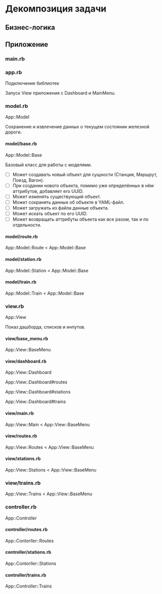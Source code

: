 # Декомпозиция задачи

## Бизнес-логика

## Приложение

### main.rb

### app.rb

Подключение библиотек

Запуск View приложения с Dashboard и MainMenu.

### model.rb

App::Model

Сохранение и извлечение данных о текущем состоянии железной дороги.

#### model/base.rb

App::Model::Base

Базовый класс для работы с моделями.

- [ ] Может создавать новый объект для сущности (Станция, Маршрут, Поезд, Вагон).
- [ ] При создании нового объекта, помимо уже определённых в нём аттрибутов, добавляет его UUID.
- [ ] Может изменять существующий объект.
- [ ] Может сохранять данные об объекте в YAML-файл.
- [ ] Может загружать из файла данные объекта.
- [ ] Может искать объект по его UUID.
- [ ] Может возвращать аттрибуты объекта как все разом, так и по отдельности.

#### model/route.rb

App::Model::Route < App::Model::Base

#### model/station.rb

App::Model::Station < App::Model::Base

#### model/train.rb

App::Model::Train < App::Model::Base

### view.rb

App::View

Показ дашборда, списков и инпутов.

#### view/base_menu.rb

App::View::BaseMenu

#### view/dashboard.rb

App::View::Dashboard

App::View::Dashboard#routes

App::View::Dashboard#stations

App::View::Dashboard#trains


#### view/main.rb 

App::View::Main < App::View::BaseMenu

#### view/routes.rb

App::View::Routes < App::View::BaseMenu

#### view/stations.rb

App::View::Stations < App::View::BaseMenu

### view/trains.rb

App::View::Trains < App::View::BaseMenu

### controller.rb

App::Controller

#### controller/routes.rb

App::Contorller::Routes

#### controller/stations.rb

App::Contorller::Stations

#### controller/trains.rb

App::Controller::Trains
